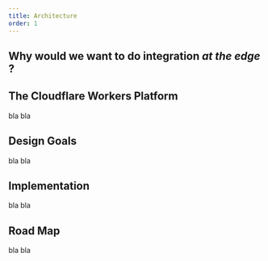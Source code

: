 ```yaml
---
title: Architecture
order: 1
---
```

## Why would we want to do integration *at the edge* ?


## The Cloudflare Workers Platform

bla bla


## Design Goals

bla bla


## Implementation

bla bla

## Road Map

bla bla




